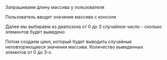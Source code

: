 Запрашиваем длину массива у пользователя

Пользователь вводит значения массива с консоли

Далее мы выбираем из диапозона от 0 до 3 случайное число - сколько элементов будет выведено

Потом создаем цикл, который будет выводить случайные неповторяющиеся значения массива. Количество выведенных элемнтов от 0 до 3-х.